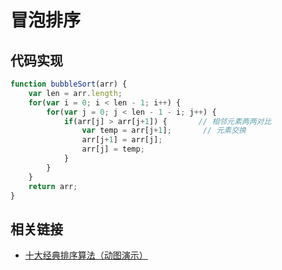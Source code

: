 # 冒泡排序

## 代码实现

```js
function bubbleSort(arr) {
    var len = arr.length;
    for(var i = 0; i < len - 1; i++) {
        for(var j = 0; j < len - 1 - i; j++) {
            if(arr[j] > arr[j+1]) {       // 相邻元素两两对比
                var temp = arr[j+1];       // 元素交换
                arr[j+1] = arr[j];
                arr[j] = temp;
            }
        }
    }
    return arr;
}
```

## 相关链接

* [十大经典排序算法（动图演示）](https://www.jianshu.com/p/080a962c35b6 '十大经典排序算法（动图演示）')
